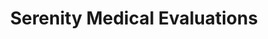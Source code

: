 ---
title: "Serenity Medical Evaluations"
url: /baltimore/serenity-medical-evaluations/
shop: cannabis
---